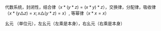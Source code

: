 代数系统，封闭性，结合律（$x*(y*z)=(x*y)*z$），交换律，分配律，吸收律（$x*(y\triangle z)=x; x\triangle (y*z)=x$）, 等幂律（$x*x=x$）

幺元 （单位元），左幺元（左乘是本身），右幺元（右乘是本身）